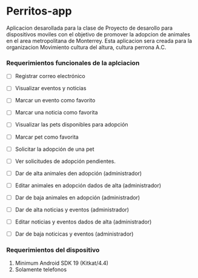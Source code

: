 # Perritos-app

Aplicacion desarollada para la clase de Proyecto de desarollo para dispositivos moviles con el objetivo de promover la adopcion de animales en el area metropolitana de Monterrey. Esta aplicacion sera creada para la organizacion Movimiento cultura del altura, cultura perrona A.C. 


### Requerimientos funcionales de la aplciacion

- [ ] Registrar correo electrónico
- [ ] Visualizar eventos y noticias
- [ ] Marcar un evento como favorito
- [ ] Marcar una noticia como favorita
- [ ] Visualizar las pets disponibles para adopción
- [ ] Marcar pet como favorita
- [ ] Solicitar la adopción de una pet
- [ ] Ver solicitudes de adopción pendientes.
- [ ] Dar de alta animales den adopción (administrador)
- [ ] Editar animales en adopción dados de alta (administrador)
- [ ] Dar de baja animales en adopción (administrador)
- [ ] Dar de alta noticias y eventos (administrador)
- [ ] Editar noticias y eventos dados de alta (administrador)
- [ ] Dar de baja noticicas y eventos (administrador)


### Requerimientos del dispositivo
1. Minimum Android SDK 19 (Kitkat/4.4)
2. Solamente telefonos

